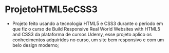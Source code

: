 # ProjetoHTML5eCSS3

- Projeto feito usando a tecnologia HTML5 e CSS3 durante o período em que fiz o curso de Build Responsive Real World Websites with HTML5 and CSS3 da plataforma de cursos Udemy, esse projeto aplico os conhecimentos adquiridos no curso, um site bem responsivo e com um  belo design moderno; 
